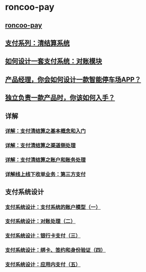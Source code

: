 roncoo-pay
====

## [roncoo-pay](https://github.com/roncoo/roncoo-pay)

## [支付系列：清结算系统](http://ningg.top/fin-tech-01-clearing-and-settlement-sys/)

## [如何设计一套支付系统：对账模块](https://www.cnwebe.com/articles/120811.html)

## [产品经理，你会如何设计一款智能停车场APP？](https://www.leiphone.com/category/zhuanlan/hX5O4SnLu03QE8eM.html)
## [独立负责一款产品时，你该如何入手？](https://www.leiphone.com/category/industrynews/prYCmHUDZkBEJPr4.html)

## 详解
### [详解：支付清结算之基本概念和入门](https://www.leiphone.com/category/industrynews/SX58KiGTBNx7mMr8.html)
### [详解：支付清结算之渠道侧处理](https://www.leiphone.com/category/industrynews/cBzZr1qwAUEgACTg.html)
### [详解：支付清结算之账户和账务处理](https://www.leiphone.com/category/industrynews/GRlRO3eqJdhwMITV.html)
### [详解线上线下收单业务：第三方支付](https://www.leiphone.com/category/industrynews/r5No5GvJCH5DR3Tc.html)

## 支付系统设计
### [支付系统设计：支付系统的账户模型（一）](https://www.leiphone.com/category/industrynews/zHRP7iyoubd8NVd9.html)
### [支付系统设计：对账处理（二）](https://www.leiphone.com/category/industrynews/Met7rJlyZ1XIU6Rz.html)
### [支付系统设计：银行卡支付（三）](https://www.leiphone.com/category/industrynews/P72eAVtvg6Z2y0Gu.html)
### [支付系统设计：绑卡、签约和身份验证（四）](https://www.leiphone.com/category/industrynews/JiBM0Xd5e55WDWQx.html)
### [支付系统设计：应用内支付（五）](https://www.leiphone.com/category/industrynews/v6zF8Vn7WCWHfukJ.html)

